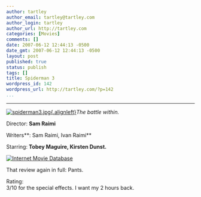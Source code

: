 ```yaml
---
author: tartley
author_email: tartley@tartley.com
author_login: tartley
author_url: http://tartley.com
categories: [Movies]
comments: []
date: 2007-06-12 12:44:13 -0500
date_gmt: 2007-06-12 12:44:13 -0500
layout: post
published: true
status: publish
tags: []
title: Spiderman 3
wordpress_id: 142
wordpress_url: http://tartley.com/?p=142
...
```

---

<div class="floatleft">

[![spiderman3.jpg](http://tartley.com/wp-content/uploads/2007/06/spiderman3.jpg){.alignleft}](http://imdb.com/title/tt0413300/ "Power corrupts")*The
battle within.*

</div>

<div class="floatleft">

</div>

<div class="floatleft">

Director: **Sam Raimi**

</div>

<div class="floatleft">

</div>

<div class="floatleft">

Writers**: Sam Raimi, Ivan Raimi**

</div>

<div class="floatleft">

</div>

<div class="floatleft">

Starring: **Tobey Maguire, Kirsten Dunst.**

</div>

<div class="floatleft">

</div>

<div class="floatleft">

[![Internet Movie
Database](http://tartley.com/wp-content/uploads/2007/05/imdb.png)](http://imdb.com/title/tt0413300/)

</div>

That review again in full: Pants.

Rating:\
3/10 for the special effects. I want my 2 hours back.
